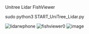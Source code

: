 Unitree Lidar FishViewer

sudo python3 START_UniTree_Lidar.py

![lidarwphone](https://github.com/Jayson-Tolleson/UniTree-Lidar-Python-Example/assets/30577311/669efdfc-5b8f-4735-b27c-8459c7754e96)
![fishviewer0](https://github.com/Jayson-Tolleson/UniTree-Lidar-Python-Example/assets/30577311/182a9517-82a7-4686-ba78-4110cd7e2f69)
![image](https://github.com/Jayson-Tolleson/UniTree-Lidar-Python-Example/assets/30577311/cf1149dc-fcb3-41cd-8878-618b6c331151)
